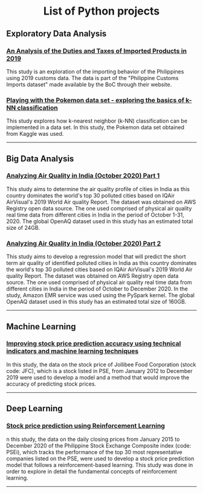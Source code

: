 # <center>List of Python projects</center>

## Exploratory Data Analysis

### [An Analysis of the Duties and Taxes of Imported Products in 2019](https://euced.github.io/eda_customs/)
This study is an exploration of the importing behavior of the Philippines using 2019 customs data. The data is part of the "Philippine Customs Imports dataset" made available by the BoC through their website.

### [Playing with the Pokemon data set - exploring the basics of k-NN classification](https://euced.github.io/ml_pokemon/ml_pokemon.html)
This study explores how k-nearest neighbor (k-NN) classification can be implemented in a data set. In this study, the Pokemon data set obtained from Kaggle was used.

---

## Big Data Analysis

### [Analyzing Air Quality in India (October 2020) Part 1](https://euced.github.io/aws_bigdata_IndaiAirQuality1/IndianAirQuality1.html)

This study aims to determine the air quality profile of cities in India as this country dominates the world's top 30 polluted cities based on IQAir AirVisual's 2019 World Air quality Report. The dataset was obtained on AWS Registry open data source. The one used comprised of physical air quality real time data from different cities in India in the period of October 1-31, 2020. The global OpenAQ dataset used in this study has an estimated total size of 24GB.

### [Analyzing Air Quality in India (October 2020) Part 2](https://euced.github.io/aws_bigdata_IndaiAirQuality2/IndianAirQuality2.html)

This study aims to develop a regression model that will predict the short term air quality of identified polluted cities in India as this country dominates the world's top 30 polluted cities based on IQAir AirVisual's 2019 World Air quality Report. The dataset was obtained on AWS Registry open data source. The one used comprised of physical air quality real time data from different cities in India in the period of October to December 2020. In the study, Amazon EMR service was used using the PySpark kernel. The global OpenAQ dataset used in this study has an estimated total size of 160GB.


---

## Machine Learning

### [Improving stock price prediction accuracy using technical indicators and machine learning techniques](https://euced.github.io/ml_StockPricePred/ML_StockPred.html)
In this study, the data on the stock price of Jollibee Food Corporation (stock code: JFC), which is a stock listed in PSE, from January 2012 to December 2019 were used to develop a model and a method that would improve the accuracy of predicting stock prices.

---

## Deep Learning

### [Stock price prediction using Reinforcement Learning](https://euced.github.io/dl_RLStockPricePred/StockPricePred_RL.html)
n this study, the data on the daily closing prices from January 2015 to December 2020 of the Philippine Stock Exchange Composite index (code: PSEi), which tracks the performance of the top 30 most representative companies listed on the PSE, were used to develop a stock price prediction model that follows a reinforcement-based learning. This study was done in order to explore in detail the fundamental concepts of reinforcement learning.

---
